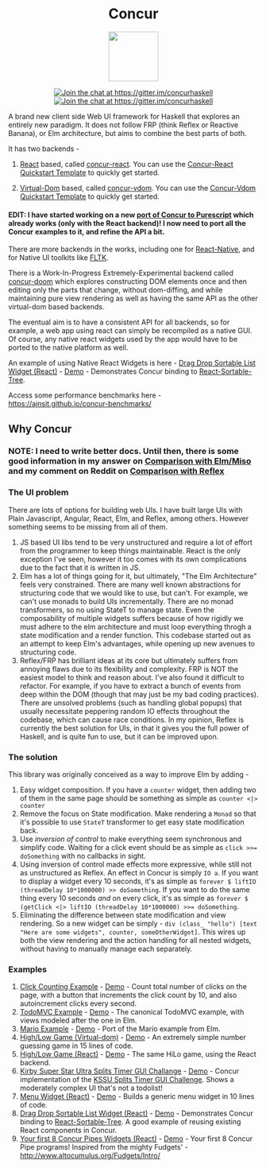 <h1 align="center">
    Concur
</h1>
<p align="center">
   <img src="docs/logo.png" height="100">
</p>
<p align="center">
  <a href="https://gitter.im/concurhaskell" rel="nofollow">
      <img src="https://camo.githubusercontent.com/9fb4e2dde684214e7454d930a369f97190d1ecf2/68747470733a2f2f696d672e736869656c64732e696f2f62616467652f6769747465722d6a6f696e253230636861742532302545322538362541332d626c75652e737667" alt="Join the chat at https://gitter.im/concurhaskell" data-canonical-src="https://img.shields.io/badge/gitter-join%20chat%20%E2%86%A3-blue.svg" style="max-width:100%;">
   </a>
   <a href="https://www.reddit.com/r/concurhaskell/" rel="nofollow">
      <img src="https://img.shields.io/badge/reddit-join%20the%20discussion%20%E2%86%A3-1158c2.svg" alt="Join the chat at https://gitter.im/concurhaskell" style="max-width:100%;">
   </a>
</p>


A brand new client side Web UI framework for Haskell that explores an entirely new paradigm. It does not follow FRP (think Reflex or Reactive Banana), or Elm architecture, but aims to combine the best parts of both.

It has two backends -

1. [React](https://github.com/facebook/react) based, called [concur-react](concur-react). You can use the [Concur-React Quickstart Template](https://github.com/concurhaskell/concur-react-starter) to quickly get started.

2. [Virtual-Dom](https://github.com/Matt-Esch/virtual-dom) based, called [concur-vdom](concur-vdom). You can use the [Concur-Vdom Quickstart Template](https://github.com/concurhaskell/concur-vdom-starter) to quickly get started.

#### EDIT: I have started working on a new [port of Concur to Purescript](https://github.com/ajnsit/purescript-concur) which already works (only with the React backend)! I now need to port all the Concur examples to it, and refine the API a bit.

There are more backends in the works, including one for [React-Native](https://github.com/facebook/react-native), and for Native UI toolkits like [FLTK](https://github.com/deech/fltkhs).

There is a Work-In-Progress Extremely-Experimental backend called [concur-doom](concur-doom) which explores constructing DOM elements once and then editing only the parts that change, without dom-diffing, and while maintaining pure view rendering as well as having the same API as the other virtual-dom based backends.

The eventual aim is to have a consistent API for all backends, so for example, a web app using react can simply be recompiled as a native GUI. Of course, any native react widgets used by the app would have to be ported to the native platform as well.

An example of using Native React Widgets is here - [Drag Drop Sortable List Widget (React)](https://github.com/concurhaskell/concur-react-sortable-tree/blob/master/src/Main.hs) - [Demo](https://ajnsit.github.io/concur/examples/sortable-tree-example.jsexe/index.html) - Demonstrates Concur binding to [React-Sortable-Tree](https://github.com/fritz-c/react-sortable-tree).

Access some performance benchmarks here - https://ajnsit.github.io/concur-benchmarks/

## Why Concur

### NOTE: I need to write better docs. Until then, there is some good information in my answer on [Comparison with Elm/Miso](https://github.com/ajnsit/concur/issues/1#issuecomment-328372111) and my comment on Reddit on [Comparison with Reflex](https://www.reddit.com/r/haskell/comments/785zvm/highlevel_survey_of_functional_reactive_ui/dos1rlx/)

### The UI problem

There are lots of options for building web UIs. I have built large UIs with Plain Javascript, Angular, React, Elm, and Reflex, among others. However something seems to be missing from all of them.

1. JS based UI libs tend to be very unstructured and require a lot of effort from the programmer to keep things maintainable. React is the only exception I've seen, however it too comes with its own complications due to the fact that it is written in JS.
2. Elm has a lot of things going for it, but ultimately, "The Elm Architecture" feels very constrained. There are many well known abstractions for structuring code that we would like to use, but can't. For example, we can't use monads to build UIs incrementally. There are no monad transformers, so no using StateT to manage state. Even the composability of multiple widgets suffers because of how rigidly we must adhere to the elm architecture and must loop everything throgh a state modification and a render function. This codebase started out as an attempt to keep Elm's advantages, while opening up new avenues to structuring code.
3. Reflex/FRP has brilliant ideas at its core but ultimately suffers from annoying flaws due to its flexibility and complexity. FRP is NOT the easiest model to think and reason about. I've also found it difficult to refactor. For example, if you have to extract a bunch of events from deep within the DOM (though that may just be my bad coding practices). There are unsolved problems (such as handling global popups) that usually necessitate peppering random IO effects throughout the codebase, which can cause race conditions. In my opinion, Reflex is currently the best solution for UIs, in that it gives you the full power of Haskell, and is quite fun to use, but it can be improved upon.

### The solution
This library was originally conceived as a way to improve Elm by adding -

1. Easy widget composition. If you have a `counter` widget, then adding two of them in the same page should be something as simple as `counter <|> counter`
2. Remove the focus on State modification. Make rendering a `Monad` so that it's possible to use `StateT` transformer to get easy state modification back.
3. Use *inversion of control* to make everything seem synchronous and simplify code. Waiting for a click event should be as simple as `click >>= doSomething` with no callbacks in sight.
4. Using inversion of control made effects more expressive, while still not as unstructured as Reflex. An effect in Concur is simply `IO a`. If you want to display a widget every 10 seconds, it's as simple as `forever $ liftIO (threadDelay 10*1000000) >> doSomething`. If you want to do the same thing every 10 seconds *and* on every click, it's as simple as `forever $ (getClick <|> liftIO (threadDelay 10*1000000) >>= doSomething`.
5. Eliminating the difference between state modification and view rendering. So a new widget can be simply - `div (class_ "hello") [text "Here are some widgets", counter, someOtherWidget]`. This wires up both the view rendering and the action handling for all nested widgets, without having to manually manage each separately.

### Examples

1. [Click Counting Example](https://github.com/ajnsit/concur/blob/master/concur-vdom/examples/ClickCounter.hs) - [Demo](https://ajnsit.github.io/concur/examples/clickCounter.jsexe/index.html) - Count total number of clicks on the page, with a button that increments the click count by 10, and also autoincrement clicks every second.
2. [TodoMVC Example](https://github.com/ajnsit/concur/blob/master/concur-vdom/examples/Todos.hs) - [Demo](https://ajnsit.github.io/concur/examples/todos.jsexe/index.html) - The canonical TodoMVC example, with views modeled after the one in Elm.
3. [Mario Example](https://github.com/ajnsit/concur/blob/master/concur-vdom/examples/Mario.hs) - [Demo](https://ajnsit.github.io/concur/examples/mario.jsexe/index.html) - Port of the Mario example from Elm.
4. [High/Low Game (Virtual-dom)](https://github.com/ajnsit/concur/blob/master/concur-vdom/examples/HiLo.hs) - [Demo](https://ajnsit.github.io/concur/examples/hilo.jsexe/index.html) - An extremely simple number guessing game in 15 lines of code.
5. [High/Low Game (React)](https://github.com/ajnsit/concur/blob/master/concur-react/examples/HiLo.hs) - [Demo](https://ajnsit.github.io/concur/examples/concur-react-hilo.jsexe/index.html) - The same HiLo game, using the React backend.
6. [Kirby Super Star Ultra Splits Timer GUI Challange](https://github.com/ajnsit/concur/blob/master/concur-vdom/examples/KirbySuperStarUltra.hs) - [Demo](https://ajnsit.github.io/concur/examples/kssu.jsexe/index.html) - Concur implementation of the [KSSU Splits Timer GUI Challenge](https://gist.github.com/lexi-lambda/701f1f1282401059f13a4220e8178ba4). Shows a moderately complex UI that's not a todolist!
7. [Menu Widget (React)](https://github.com/ajnsit/concur/blob/master/concur-react/examples/Menu.hs) - [Demo](https://ajnsit.github.io/concur/examples/concur-react-menu.jsexe/index.html) - Builds a generic menu widget in 10 lines of code.
8. [Drag Drop Sortable List Widget (React)](https://github.com/ajnsit/concur/blob/master/concur-react-components/sortable-tree/src/Main.hs) - [Demo](https://ajnsit.github.io/concur/examples/sortable-tree-example.jsexe/index.html) - Demonstrates Concur binding to [React-Sortable-Tree](https://github.com/fritz-c/react-sortable-tree). A good example of reusing existing React components in Concur.
9. [Your first 8 Concur Pipes Widgets (React)](https://github.com/concurhaskell/concur-react-examples/blob/master/src/PipeWidgets.hs) - [Demo](https://concurhaskell.github.io/concur-react-examples/pipes.jsexe/index.html) - Your first 8 Concur Pipe programs! Inspired from the mighty Fudgets' - http://www.altocumulus.org/Fudgets/Intro/
